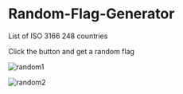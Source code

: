 # Random-Flag-Generator
List of ISO 3166 248 countries 


Click the button and get a random flag 




![random1](https://user-images.githubusercontent.com/106537238/183045423-f60ba775-0f71-49dc-86f4-4d4018466241.PNG)



![random2](https://user-images.githubusercontent.com/106537238/183045425-91aa5a95-a0a2-4a65-b58e-fc2a4a5d2324.PNG)
